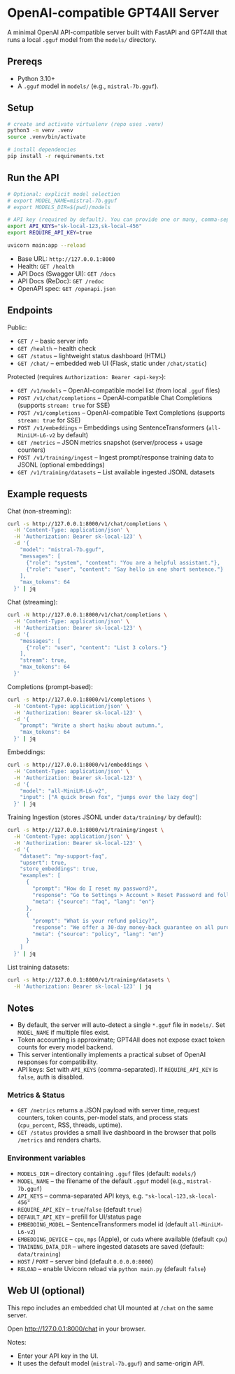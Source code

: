 # OpenAI-compatible GPT4All Server

A minimal OpenAI API-compatible server built with FastAPI and GPT4All that runs a local `.gguf` model from the `models/` directory.

## Prereqs
- Python 3.10+
- A `.gguf` model in `models/` (e.g., `mistral-7b.gguf`).

## Setup

```bash
# create and activate virtualenv (repo uses .venv)
python3 -m venv .venv
source .venv/bin/activate

# install dependencies
pip install -r requirements.txt
```

## Run the API

```bash
# Optional: explicit model selection
# export MODEL_NAME=mistral-7b.gguf
# export MODELS_DIR=$(pwd)/models

# API key (required by default). You can provide one or many, comma-separated.
export API_KEYS="sk-local-123,sk-local-456"
export REQUIRE_API_KEY=true

uvicorn main:app --reload
```

- Base URL: `http://127.0.0.1:8000`
- Health: `GET /health`
- API Docs (Swagger UI): `GET /docs`
- API Docs (ReDoc): `GET /redoc`
- OpenAPI spec: `GET /openapi.json`

## Endpoints

Public:
- `GET /` – basic server info
- `GET /health` – health check
- `GET /status` – lightweight status dashboard (HTML)
- `GET /chat/` – embedded web UI (Flask, static under `/chat/static`)

Protected (requires `Authorization: Bearer <api-key>`):
- `GET /v1/models` – OpenAI-compatible model list (from local `.gguf` files)
- `POST /v1/chat/completions` – OpenAI-compatible Chat Completions (supports `stream: true` for SSE)
- `POST /v1/completions` – OpenAI-compatible Text Completions (supports `stream: true` for SSE)
- `POST /v1/embeddings` – Embeddings using SentenceTransformers (`all-MiniLM-L6-v2` by default)
- `GET /metrics` – JSON metrics snapshot (server/process + usage counters)
- `POST /v1/training/ingest` – Ingest prompt/response training data to JSONL (optional embeddings)
- `GET /v1/training/datasets` – List available ingested JSONL datasets

## Example requests

Chat (non-streaming):

```bash
curl -s http://127.0.0.1:8000/v1/chat/completions \
  -H 'Content-Type: application/json' \
  -H 'Authorization: Bearer sk-local-123' \
  -d '{
    "model": "mistral-7b.gguf",
    "messages": [
      {"role": "system", "content": "You are a helpful assistant."},
      {"role": "user", "content": "Say hello in one short sentence."}
    ],
    "max_tokens": 64
  }' | jq
```

Chat (streaming):

```bash
curl -N http://127.0.0.1:8000/v1/chat/completions \
  -H 'Content-Type: application/json' \
  -H 'Authorization: Bearer sk-local-123' \
  -d '{
    "messages": [
      {"role": "user", "content": "List 3 colors."}
    ],
    "stream": true,
    "max_tokens": 64
  }'
```

Completions (prompt-based):

```bash
curl -s http://127.0.0.1:8000/v1/completions \
  -H 'Content-Type: application/json' \
  -H 'Authorization: Bearer sk-local-123' \
  -d '{
    "prompt": "Write a short haiku about autumn.",
    "max_tokens": 64
  }' | jq
```

Embeddings:

```bash
curl -s http://127.0.0.1:8000/v1/embeddings \
  -H 'Content-Type: application/json' \
  -H 'Authorization: Bearer sk-local-123' \
  -d '{
    "model": "all-MiniLM-L6-v2",
    "input": ["A quick brown fox", "jumps over the lazy dog"]
  }' | jq
```

Training Ingestion (stores JSONL under `data/training/` by default):

```bash
curl -s http://127.0.0.1:8000/v1/training/ingest \
  -H 'Content-Type: application/json' \
  -H 'Authorization: Bearer sk-local-123' \
  -d '{
    "dataset": "my-support-faq",
    "upsert": true,
    "store_embeddings": true,
    "examples": [
      {
        "prompt": "How do I reset my password?",
        "response": "Go to Settings > Account > Reset Password and follow the instructions.",
        "meta": {"source": "faq", "lang": "en"}
      },
      {
        "prompt": "What is your refund policy?",
        "response": "We offer a 30-day money-back guarantee on all purchases.",
        "meta": {"source": "policy", "lang": "en"}
      }
    ]
  }' | jq
```

List training datasets:

```bash
curl -s http://127.0.0.1:8000/v1/training/datasets \
  -H 'Authorization: Bearer sk-local-123' | jq
```

## Notes
- By default, the server will auto-detect a single `*.gguf` file in `models/`. Set `MODEL_NAME` if multiple files exist.
- Token accounting is approximate; GPT4All does not expose exact token counts for every model backend.
- This server intentionally implements a practical subset of OpenAI responses for compatibility.
- API keys: Set with `API_KEYS` (comma-separated). If `REQUIRE_API_KEY` is `false`, auth is disabled.

### Metrics & Status
- `GET /metrics` returns a JSON payload with server time, request counters, token counts, per-model stats, and process stats (`cpu_percent`, RSS, threads, uptime).
- `GET /status` provides a small live dashboard in the browser that polls `/metrics` and renders charts.

### Environment variables
- `MODELS_DIR` – directory containing `.gguf` files (default: `models/`)
- `MODEL_NAME` – the filename of the default `.gguf` model (e.g., `mistral-7b.gguf`)
- `API_KEYS` – comma-separated API keys, e.g. `"sk-local-123,sk-local-456"`
- `REQUIRE_API_KEY` – `true`/`false` (default `true`)
- `DEFAULT_API_KEY` – prefill for UI/status page
- `EMBEDDING_MODEL` – SentenceTransformers model id (default `all-MiniLM-L6-v2`)
- `EMBEDDING_DEVICE` – `cpu`, `mps` (Apple), or `cuda` where available (default `cpu`)
- `TRAINING_DATA_DIR` – where ingested datasets are saved (default: `data/training`)
- `HOST` / `PORT` – server bind (default `0.0.0.0:8000`)
- `RELOAD` – enable Uvicorn reload via `python main.py` (default `false`)

## Web UI (optional)
This repo includes an embedded chat UI mounted at `/chat` on the same server.

Open http://127.0.0.1:8000/chat in your browser.

Notes:
- Enter your API key in the UI.
- It uses the default model (`mistral-7b.gguf`) and same-origin API.